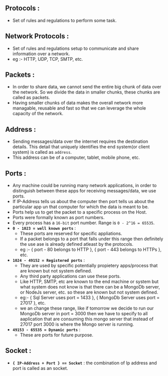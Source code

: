 ## Protocols :
- Set of rules and regulations to perform some task.

## Network Protocols :
- Set of rules and regulations setup to communicate and share information over a network.
- eg :- HTTP, UDP, TCP, SMTP, etc.

## Packets :
- In order to share data, we cannot send the entire big chunk of data over the network. So we divide the data in smaller chunks, these chunks are called as packets.
- Having smaller chunks of data makes the overall network more managable, reusable and fast so that we can leverage the whole capacity of the network.

## Address :
- Sending messages/data over the internet requires the destination details. This detail that uniquely identifies the end system(or client system) is called as `address`.
- This address can be of a computer, tablet, mobile phone, etc.

## Ports :
- Any machine could be running many network applications, in order to distinguish between these apps for receiving messages/data, we use ports.
- If IP-Address tells us about the computer then port tells us about the particular app un that computer for which the data is meant to be.
- Ports help us to get the packet to a specific process on the Host.
- Ports were formally known as port numbers.
- Every process has a `16-bit` port number. Range is `0 - 2^16 = 65535`.
- **`0 - 1023 = well known ports`** : 
    - These ports are reserved for specific appliations.
    - If a packet belongs to a port that falls under this range then definitely the use ase is already defined atleast by the protocols.
    - eg :- { port - 80 belongs to HTTP }, { port - 443 belongs to HTTPs }, etc.
- **`1024 - 49152 = Registered ports`** :
    - They are used by specific potentially propietery apps/process that are known but not system defined.
    - Any third party applications can use these ports. 
    - Like HTTP, SMTP, etc are known to the end machine or system but what system does not know is that there can be a MongoDb server, or NodeJs server, etc. so these are known but not system defined.
    - eg:- { Sql Server uses port = 1433 }, { MongoDb Server uses port = 27017 }, etc.
    - we an change these range, like if tomorrow we decide to run our MongoDb server in port = 3000 then we have to specify to all aaplication that are consuming this mongo server that instead of 27017 port 3000 is where the Mongo server is running.
- **`49153 - 65535 = Dynamic ports`** :
    - These are ports for future purpose.

## Socket :
- **`{ IP-Address + Port } == Socket`** : the combination of Ip address and port is called as an socket.